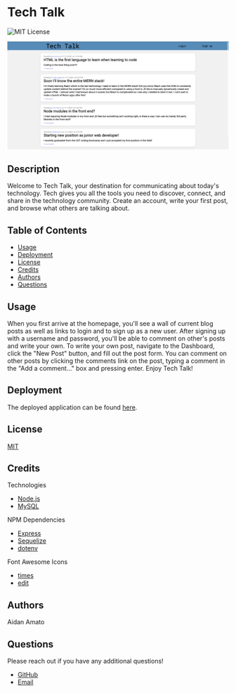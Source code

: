 # Tech Talk

![MIT License](https://img.shields.io/badge/license-MIT-green)

![Screenshot of application.](./assets/screenshots/screenshot.png)

## Description

Welcome to Tech Talk, your destination for communicating about today's technology. Tech gives you all the tools you need to discover, connect, and share in the technology community. Create an account, write your first post, and browse what others are talking about.

## Table of Contents

* [Usage](#usage)
* [Deployment](#deployment)
* [License](#license)
* [Credits](#credits)
* [Authors](#authors)
* [Questions](#questions)

## Usage

When you first arrive at the homepage, you'll see a wall of current blog posts as well as links to login and to sign up as a new user. After signing up with a username and password, you'll be able to comment on other's posts and write your own. To write your own post, navigate to the Dashboard, click the "New Post" button, and fill out the post form. You can comment on other posts by clicking the comments link on the post, typing a comment in the "Add a comment..." box and pressing enter. Enjoy Tech Talk!

## Deployment

The deployed application can be found [here](https://nameless-hollows-07003.herokuapp.com/).

## License

[MIT](./LICENSE.txt)

## Credits

Technologies

* [Node.js](https://nodejs.org/en/)
* [MySQL](https://www.mysql.com/)

NPM Dependencies

* [Express](https://www.npmjs.com/package/express)
* [Sequelize](https://sequelize.org/)
* [dotenv](https://www.npmjs.com/package/dotenv)

Font Awesome Icons

* [times](https://fontawesome.com/v5.15/icons/times?style=solid)
* [edit](https://fontawesome.com/v5.15/icons/edit?style=solid)

## Authors

Aidan Amato

## Questions

Please reach out if you have any additional questions!

* [GitHub](https://github.com/aidanamato)
* [Email](mailto:aidanamato@comcast.net)